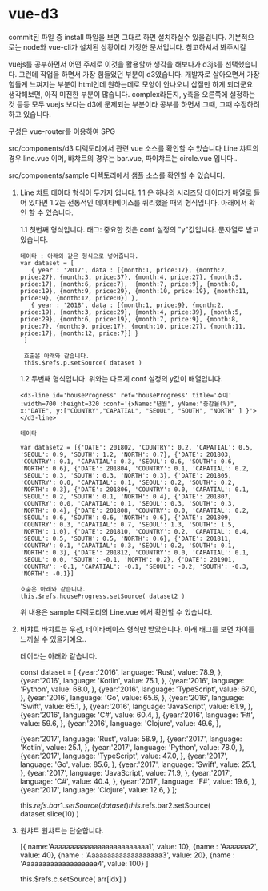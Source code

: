 # vue-d3

commit된 파일 중 install 파일을 보면 그대로 하면 설치하실수 있을겁니다.
기본적으로는 node와 vue-cli가 설치된 상황이라 가정한 문서입니다. 참고하셔서 봐주시길

vuejs를 공부하면서 어떤 주제로 이것을 활용할까 생각을 해보다가 d3js를 선택했습니다. 그런데 작업을 하면서 가장 힘들었던 부분이 d3였습니다.
개발자로 살아오면서 가장 힘들게 느껴지는 부분이 html인데 원하는데로 모양이 안나오니 삽질만 하게 되더군요
생각해보면, 아직 미진한 부분이 많습니다.
complex라든지, y축을 오른쪽에 설정하는 것 등등
모두 vuejs 보다는 d3에 문제되는 부분이라 공부를 하면서 그때, 그때 수정하려 하고 있습니다.

구성은 vue-router를 이용하여 SPG


src/components/d3 디렉토리에서 관련 vue 소스를 확인할 수 있습니다
Line 챠트의 경우 line.vue 이며, 바챠트의 경우는 bar.vue, 파이챠트는 circle.vue 입니다..

src/components/sample 디렉토리에서 샘플 소스를 확인할 수 있습니다.

1. Line 챠트
   데이타  형식이 두가지 입니다. 1.1 은 하나의 시리즈당 데이타가 배열로 들어 있다면 1.2는 전통적인 데이타베이스를 쿼리했을 때의 형식입니다.
   아래에서 확인 할 수 있습니다.
   
   1.1 첫번째 형식입니다.
       태그: 중요한 것은 conf 설정의 "y"값입니다. 문자열로 받고 있습니다.
       <d3-line id='p' ref='p' title='추이' :width=700 :height=320 :conf='{series:"year", x:"month", y:"price"}'></d3-line>
   
       데이타 : 아래와 같은 형식으로 넣어줍니다.
       var dataset = [ 
          { year : '2017', data : [{month:1, price:17}, {month:2, price:27}, {month:3, price:37}, {month:4, price:27}, {month:5, price:17}, {month:6, price:7},  {month:7, price:9}, {month:8, price:19}, {month:9, price:29}, {month:10, price:19}, {month:11, price:9}, {month:12, price:0}] },
          { year : '2018', data : [{month:1, price:9}, {month:2, price:19}, {month:3, price:29}, {month:4, price:39}, {month:5, price:29}, {month:6, price:19}, {month:7, price:9}, {month:8, price:7}, {month:9, price:17}, {month:10, price:27}, {month:11, price:17}, {month:12, price:7}] }
        ]
        
        호출은 아래와 같습니다.
        this.$refs.p.setSource( dataset )
        
        
   1.2 두번째 형식입니다. 위와는 다르게 conf 설정의 y값이 배열입니다. 
       
       <d3-line id='houseProgress' ref='houseProgress' title='추이' :width=700 :height=320 :conf='{xName:"년월", yName:"증감율(%)", x:"DATE", y:["COUNTRY","CAPATIAL", "SEOUL", "SOUTH", "NORTH" ] }'></d3-line>
       
       데이타
       
       var dataset2 = [{'DATE': 201802, 'COUNTRY': 0.2, 'CAPATIAL': 0.5, 'SEOUL': 0.9, 'SOUTH': 1.2, 'NORTH': 0.7}, {'DATE': 201803, 'COUNTRY': 0.1, 'CAPATIAL': 0.3, 'SEOUL': 0.6, 'SOUTH': 0.6, 'NORTH': 0.6}, {'DATE': 201804, 'COUNTRY': 0.1, 'CAPATIAL': 0.2, 'SEOUL': 0.3, 'SOUTH': 0.3, 'NORTH': 0.3}, {'DATE': 201805, 'COUNTRY': 0.0, 'CAPATIAL': 0.1, 'SEOUL': 0.2, 'SOUTH': 0.2, 'NORTH': 0.3}, {'DATE': 201806, 'COUNTRY': 0.0, 'CAPATIAL': 0.1, 'SEOUL': 0.2, 'SOUTH': 0.1, 'NORTH': 0.4}, {'DATE': 201807, 'COUNTRY': 0.0, 'CAPATIAL': 0.1, 'SEOUL': 0.3, 'SOUTH': 0.3, 'NORTH': 0.4}, {'DATE': 201808, 'COUNTRY': 0.0, 'CAPATIAL': 0.2, 'SEOUL': 0.6, 'SOUTH': 0.6, 'NORTH': 0.6}, {'DATE': 201809, 'COUNTRY': 0.3, 'CAPATIAL': 0.7, 'SEOUL': 1.3, 'SOUTH': 1.5, 'NORTH': 1.0}, {'DATE': 201810, 'COUNTRY': 0.2, 'CAPATIAL': 0.4, 'SEOUL': 0.5, 'SOUTH': 0.5, 'NORTH': 0.6}, {'DATE': 201811, 'COUNTRY': 0.1, 'CAPATIAL': 0.3, 'SEOUL': 0.2, 'SOUTH': 0.1, 'NORTH': 0.3}, {'DATE': 201812, 'COUNTRY': 0.0, 'CAPATIAL': 0.1, 'SEOUL': 0.0, 'SOUTH': -0.1, 'NORTH': 0.2}, {'DATE': 201901, 'COUNTRY': -0.1, 'CAPATIAL': -0.1, 'SEOUL': -0.2, 'SOUTH': -0.3, 'NORTH': -0.1}] 
       
       호출은 아래와 같습니다.
       this.$refs.houseProgress.setSource( dataset2 )
   
   위 내용은 sample 디렉토리의 Line.vue 에서 확인할 수 있습니다.

2. 바챠트
   바챠트는 우선, 데이타베이스 형식만 받았습니다. 아래 태그를 보면 차이를 느끼실 수 있을거예요..
   
    <d3-bar id='bar1' ref='bar1' title='Most loved programming languages' :width=1000 :height=600 :conf='{series:"language", x:"year", y:"value"}'></d3-bar>
    <d3-bar id='bar2' ref='bar2' title='Most loved programming languages' :width=1000 :height=600 :conf='{x:"language", y:"value"}'></d3-bar>
   
   데이타는 아래와 같습니다.
   
    const dataset = [
      {year:'2016', language: 'Rust', value: 78.9, },
      {year:'2016', language: 'Kotlin', value: 75.1, },
      {year:'2016', language: 'Python', value: 68.0, },
      {year:'2016', language: 'TypeScript', value: 67.0, },
      {year:'2016', language: 'Go', value: 65.6, },
      {year:'2016', language: 'Swift', value: 65.1, },
      {year:'2016', language: 'JavaScript', value: 61.9, },
      {year:'2016', language: 'C#', value: 60.4, },
      {year:'2016', language: 'F#', value: 59.6, },
      {year:'2016', language: 'Clojure', value: 49.6, },

      {year:'2017', language: 'Rust', value: 58.9, },
      {year:'2017', language: 'Kotlin', value: 25.1, },
      {year:'2017', language: 'Python', value: 78.0, },
      {year:'2017', language: 'TypeScript', value: 47.0, },
      {year:'2017', language: 'Go', value: 85.6, },
      {year:'2017', language: 'Swift', value: 25.1, },
      {year:'2017', language: 'JavaScript', value: 71.9, },
      {year:'2017', language: 'C#', value: 40.4, },
      {year:'2017', language: 'F#', value: 19.6, },
      {year:'2017', language: 'Clojure', value: 12.6, }
    ];
    
    this.$refs.bar1.setSource( dataset )
    this.$refs.bar2.setSource( dataset.slice(10) )
    
3. 원챠트
   원챠트는 단순합니다.
   <d3-circle id='c' ref='dept' title='통화량' :width=300 :height=300  :legend='{isShow: false}' :conf='{name:"name",value:"value",animate:true }'></d3-circle>
   
   [{ name:'Aaaaaaaaaaaaaaaaaaaaaaaaa1', value: 10}, {name : 'Aaaaaaa2', value: 40}, {name : 'Aaaaaaaaaaaaaaaaaaa3', value: 20}, {name : 'Aaaaaaaaaaaaaaaaaaa4', value: 100} ]
   
   this.$refs.c.setSource( arr[idx] )
   
   
